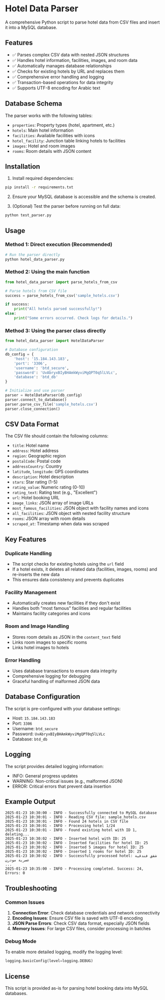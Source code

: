 # Hotel Data Parser

A comprehensive Python script to parse hotel data from CSV files and insert it into a MySQL database.

## Features

- ✅ Parses complex CSV data with nested JSON structures
- ✅ Handles hotel information, facilities, images, and room data
- ✅ Automatically manages database relationships
- ✅ Checks for existing hotels by URL and replaces them
- ✅ Comprehensive error handling and logging
- ✅ Transaction-based operations for data integrity
- ✅ Supports UTF-8 encoding for Arabic text

## Database Schema

The parser works with the following tables:
- `properties`: Property types (hotel, apartment, etc.)
- `hotels`: Main hotel information
- `facilities`: Available facilities with icons
- `hotel_facility`: Junction table linking hotels to facilities
- `images`: Hotel and room images
- `rooms`: Room details with JSON content

## Installation

1. Install required dependencies:
```bash
pip install -r requirements.txt
```

2. Ensure your MySQL database is accessible and the schema is created.

3. (Optional) Test the parser before running on full data:
```bash
python test_parser.py
```

## Usage

### Method 1: Direct execution (Recommended)
```bash
# Run the parser directly
python hotel_data_parser.py
```

### Method 2: Using the main function
```python
from hotel_data_parser import parse_hotels_from_csv

# Parse hotels from CSV file
success = parse_hotels_from_csv('sample_hotels.csv')

if success:
    print("All hotels parsed successfully!")
else:
    print("Some errors occurred. Check logs for details.")
```

### Method 3: Using the parser class directly
```python
from hotel_data_parser import HotelDataParser

# Database configuration
db_config = {
    'host': '15.184.143.183',
    'port': '3306',
    'username': 'btd_secure',
    'password': 'UvAbryxBIyBHAmkWyviMgQPT0q5lLVLc',
    'database': 'btd_db'
}

# Initialize and use parser
parser = HotelDataParser(db_config)
parser.connect_to_database()
parser.parse_csv_file('sample_hotels.csv')
parser.close_connection()
```

## CSV Data Format

The CSV file should contain the following columns:
- `title`: Hotel name
- `address`: Hotel address
- `region`: Geographic region
- `postalCode`: Postal code
- `addressCountry`: Country
- `latitude`, `longitude`: GPS coordinates
- `description`: Hotel description
- `stars`: Star rating (1-5)
- `rating_value`: Numeric rating (0-10)
- `rating_text`: Rating text (e.g., "Excellent")
- `url`: Hotel booking URL
- `image_links`: JSON array of image URLs
- `most_famous_facilities`: JSON object with facility names and icons
- `all_facilities`: JSON object with nested facility structure
- `rooms`: JSON array with room details
- `scraped_at`: Timestamp when data was scraped

## Key Features

### Duplicate Handling
- The script checks for existing hotels using the `url` field
- If a hotel exists, it deletes all related data (facilities, images, rooms) and re-inserts the new data
- This ensures data consistency and prevents duplicates

### Facility Management
- Automatically creates new facilities if they don't exist
- Handles both "most famous" facilities and regular facilities
- Maintains facility categories and icons

### Room and Image Handling
- Stores room details as JSON in the `content_text` field
- Links room images to specific rooms
- Links hotel images to hotels

### Error Handling
- Uses database transactions to ensure data integrity
- Comprehensive logging for debugging
- Graceful handling of malformed JSON data

## Database Configuration

The script is pre-configured with your database settings:
- Host: `15.184.143.183`
- Port: `3306`
- Username: `btd_secure`
- Password: `UvAbryxBIyBHAmkWyviMgQPT0q5lLVLc`
- Database: `btd_db`

## Logging

The script provides detailed logging information:
- INFO: General progress updates
- WARNING: Non-critical issues (e.g., malformed JSON)
- ERROR: Critical errors that prevent data insertion

## Example Output

```
2025-01-23 10:30:00 - INFO - Successfully connected to MySQL database
2025-01-23 10:30:01 - INFO - Reading CSV file: sample_hotels.csv
2025-01-23 10:30:01 - INFO - Found 24 hotels in CSV file
2025-01-23 10:30:01 - INFO - Processing hotel 1/24
2025-01-23 10:30:01 - INFO - Found existing hotel with ID 1, deleting...
2025-01-23 10:30:02 - INFO - Inserted hotel with ID: 25
2025-01-23 10:30:02 - INFO - Inserted facilities for hotel ID: 25
2025-01-23 10:30:02 - INFO - Inserted 5 images for hotel ID: 25
2025-01-23 10:30:02 - INFO - Inserted 1 rooms for hotel ID: 25
2025-01-23 10:30:02 - INFO - Successfully processed hotel: شقق فندقية عصرية مودرن
...
2025-01-23 10:35:00 - INFO - Processing completed. Success: 24, Errors: 0
```

## Troubleshooting

### Common Issues

1. **Connection Error**: Check database credentials and network connectivity
2. **Encoding Issues**: Ensure CSV file is saved with UTF-8 encoding
3. **JSON Parse Errors**: Check CSV data format, especially JSON fields
4. **Memory Issues**: For large CSV files, consider processing in batches

### Debug Mode
To enable more detailed logging, modify the logging level:
```python
logging.basicConfig(level=logging.DEBUG)
```

## License

This script is provided as-is for parsing hotel booking data into MySQL databases. 